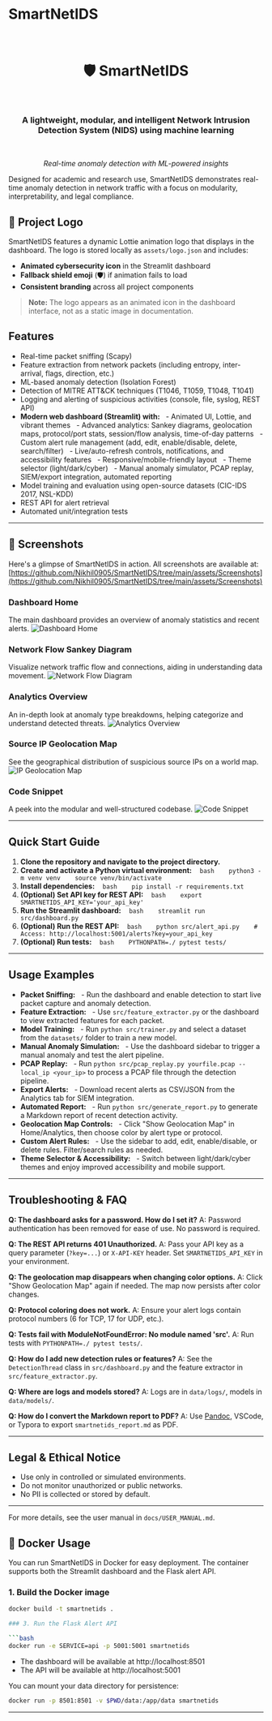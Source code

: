 # SmartNetIDS

<div align="center">
  <h1>🛡️ SmartNetIDS</h1>
  <h3>A lightweight, modular, and intelligent Network Intrusion Detection System (NIDS) using machine learning</h3>
  <p><em>Real-time anomaly detection with ML-powered insights</em></p>
</div>

Designed for academic and research use, SmartNetIDS demonstrates real-time anomaly detection in network traffic with a focus on modularity, interpretability, and legal compliance.

## 🎨 Project Logo

SmartNetIDS features a dynamic Lottie animation logo that displays in the dashboard. The logo is stored locally as `assets/logo.json` and includes:
- **Animated cybersecurity icon** in the Streamlit dashboard
- **Fallback shield emoji** (🛡️) if animation fails to load
- **Consistent branding** across all project components

> **Note:** The logo appears as an animated icon in the dashboard interface, not as a static image in documentation.

## Features
- Real-time packet sniffing (Scapy)
- Feature extraction from network packets (including entropy, inter-arrival, flags, direction, etc.)
- ML-based anomaly detection (Isolation Forest)
- Detection of MITRE ATT&CK techniques (T1046, T1059, T1048, T1041)
- Logging and alerting of suspicious activities (console, file, syslog, REST API)
- **Modern web dashboard (Streamlit) with:**
  - Animated UI, Lottie, and vibrant themes
  - Advanced analytics: Sankey diagrams, geolocation maps, protocol/port stats, session/flow analysis, time-of-day patterns
  - Custom alert rule management (add, edit, enable/disable, delete, search/filter)
  - Live/auto-refresh controls, notifications, and accessibility features
  - Responsive/mobile-friendly layout
  - Theme selector (light/dark/cyber)
  - Manual anomaly simulator, PCAP replay, SIEM/export integration, automated reporting
- Model training and evaluation using open-source datasets (CIC-IDS 2017, NSL-KDD)
- REST API for alert retrieval
- Automated unit/integration tests

---

## 📸 Screenshots

Here's a glimpse of SmartNetIDS in action. All screenshots are available at: [https://github.com/Nikhil0905/SmartNetIDS/tree/main/assets/Screenshots](https://github.com/Nikhil0905/SmartNetIDS/tree/main/assets/Screenshots)

### Dashboard Home
The main dashboard provides an overview of anomaly statistics and recent alerts.
![Dashboard Home](https://github.com/Nikhil0905/SmartNetIDS/raw/main/assets/Screenshots/home.png)

### Network Flow Sankey Diagram
Visualize network traffic flow and connections, aiding in understanding data movement.
![Network Flow Diagram](https://github.com/Nikhil0905/SmartNetIDS/raw/main/assets/Screenshots/NetworkFlow.png)

### Analytics Overview
An in-depth look at anomaly type breakdowns, helping categorize and understand detected threats.
![Analytics Overview](https://github.com/Nikhil0905/SmartNetIDS/raw/main/assets/Screenshots/Analytics_1st.png)

### Source IP Geolocation Map
See the geographical distribution of suspicious source IPs on a world map.
![IP Geolocation Map](https://github.com/Nikhil0905/SmartNetIDS/raw/main/assets/Screenshots/IP_geoLocation.png)

### Code Snippet
A peek into the modular and well-structured codebase.
![Code Snippet](https://github.com/Nikhil0905/SmartNetIDS/raw/main/assets/Screenshots/Code.png)

---

## Quick Start Guide

1. **Clone the repository and navigate to the project directory.**
2. **Create and activate a Python virtual environment:**
   ```bash
   python3 -m venv venv
   source venv/bin/activate
   ```
3. **Install dependencies:**
   ```bash
   pip install -r requirements.txt
   ```
4. **(Optional) Set API key for REST API:**
   ```bash
   export SMARTNETIDS_API_KEY='your_api_key'
   ```
5. **Run the Streamlit dashboard:**
   ```bash
   streamlit run src/dashboard.py
   ```
6. **(Optional) Run the REST API:**
   ```bash
   python src/alert_api.py
   # Access: http://localhost:5001/alerts?key=your_api_key
   ```
7. **(Optional) Run tests:**
   ```bash
   PYTHONPATH=./ pytest tests/
   ```

---

## Usage Examples

- **Packet Sniffing:**
  - Run the dashboard and enable detection to start live packet capture and anomaly detection.
- **Feature Extraction:**
  - Use `src/feature_extractor.py` or the dashboard to view extracted features for each packet.
- **Model Training:**
  - Run `python src/trainer.py` and select a dataset from the `datasets/` folder to train a new model.
- **Manual Anomaly Simulation:**
  - Use the dashboard sidebar to trigger a manual anomaly and test the alert pipeline.
- **PCAP Replay:**
  - Run `python src/pcap_replay.py yourfile.pcap --local_ip <your_ip>` to process a PCAP file through the detection pipeline.
- **Export Alerts:**
  - Download recent alerts as CSV/JSON from the Analytics tab for SIEM integration.
- **Automated Report:**
  - Run `python src/generate_report.py` to generate a Markdown report of recent detection activity.
- **Geolocation Map Controls:**
  - Click "Show Geolocation Map" in Home/Analytics, then choose color by alert type or protocol.
- **Custom Alert Rules:**
  - Use the sidebar to add, edit, enable/disable, or delete rules. Filter/search rules as needed.
- **Theme Selector & Accessibility:**
  - Switch between light/dark/cyber themes and enjoy improved accessibility and mobile support.

---

## Troubleshooting & FAQ

**Q: The dashboard asks for a password. How do I set it?**
A: Password authentication has been removed for ease of use. No password is required.

**Q: The REST API returns 401 Unauthorized.**
A: Pass your API key as a query parameter (`?key=...`) or `X-API-KEY` header. Set `SMARTNETIDS_API_KEY` in your environment.

**Q: The geolocation map disappears when changing color options.**
A: Click "Show Geolocation Map" again if needed. The map now persists after color changes.

**Q: Protocol coloring does not work.**
A: Ensure your alert logs contain protocol numbers (6 for TCP, 17 for UDP, etc.).

**Q: Tests fail with ModuleNotFoundError: No module named 'src'.**
A: Run tests with `PYTHONPATH=./ pytest tests/`.

**Q: How do I add new detection rules or features?**
A: See the `DetectionThread` class in `src/dashboard.py` and the feature extractor in `src/feature_extractor.py`.

**Q: Where are logs and models stored?**
A: Logs are in `data/logs/`, models in `data/models/`.

**Q: How do I convert the Markdown report to PDF?**
A: Use [Pandoc](https://pandoc.org/), VSCode, or Typora to export `smartnetids_report.md` as PDF.

---

## Legal & Ethical Notice
- Use only in controlled or simulated environments.
- Do not monitor unauthorized or public networks.
- No PII is collected or stored by default.

---
For more details, see the user manual in `docs/USER_MANUAL.md`.

## 🚀 Docker Usage

You can run SmartNetIDS in Docker for easy deployment. The container supports both the Streamlit dashboard and the Flask alert API.

### 1. Build the Docker image

```bash
docker build -t smartnetids .

### 3. Run the Flask Alert API

```bash
docker run -e SERVICE=api -p 5001:5001 smartnetids
```

- The dashboard will be available at http://localhost:8501
- The API will be available at http://localhost:5001

You can mount your data directory for persistence:

```bash
docker run -p 8501:8501 -v $PWD/data:/app/data smartnetids
```

--- 
